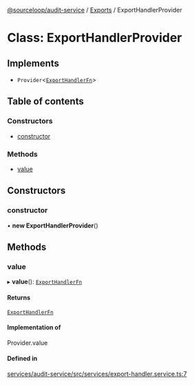[@sourceloop/audit-service](../README.md) / [Exports](../modules.md) / ExportHandlerProvider

# Class: ExportHandlerProvider

## Implements

- `Provider`<[`ExportHandlerFn`](../modules.md#exporthandlerfn)\>

## Table of contents

### Constructors

- [constructor](ExportHandlerProvider.md#constructor)

### Methods

- [value](ExportHandlerProvider.md#value)

## Constructors

### constructor

• **new ExportHandlerProvider**()

## Methods

### value

▸ **value**(): [`ExportHandlerFn`](../modules.md#exporthandlerfn)

#### Returns

[`ExportHandlerFn`](../modules.md#exporthandlerfn)

#### Implementation of

Provider.value

#### Defined in

[services/audit-service/src/services/export-handler.service.ts:7](https://github.com/sourcefuse/loopback4-microservice-catalog/blob/d35fdb3f0/services/audit-service/src/services/export-handler.service.ts#L7)
